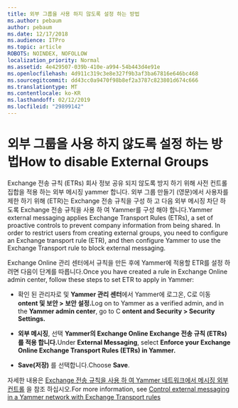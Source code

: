 ```yaml
---
title: 외부 그룹을 사용 하지 않도록 설정 하는 방법
ms.author: pebaum
author: pebaum
ms.date: 12/17/2018
ms.audience: ITPro
ms.topic: article
ROBOTS: NOINDEX, NOFOLLOW
localization_priority: Normal
ms.assetid: 4e429507-039b-410e-a994-54b443d4e91e
ms.openlocfilehash: 4d911c319c3e8e327f9b3af3ba67816e646bc468
ms.sourcegitcommit: dd43cc0a9470f98b8ef2a3787c823801d674c666
ms.translationtype: MT
ms.contentlocale: ko-KR
ms.lasthandoff: 02/12/2019
ms.locfileid: "29899142"
---
```

# <a name="how-to-disable-external-groups"></a><span data-ttu-id="4ae34-102">외부 그룹을 사용 하지 않도록 설정 하는 방법</span><span class="sxs-lookup"><span data-stu-id="4ae34-102">How to disable External Groups</span></span>

<span data-ttu-id="4ae34-p101">Exchange 전송 규칙 (ETRs) 회사 정보 공유 되지 않도록 방지 하기 위해 사전 컨트롤 집합을 적용 하는 외부 메시징 yammer 합니다. 외부 그룹 만들기 (영문)에서 사용자를 제한 하기 위해 (ETR)는 Exchange 전송 규칙을 구성 하 고 다음 외부 메시징 차단 하도록 Exchange 전송 규칙을 사용 하 여 Yammer를 구성 해야 합니다.</span><span class="sxs-lookup"><span data-stu-id="4ae34-p101">Yammer external messaging applies Exchange Transport Rules (ETRs), a set of proactive controls to prevent company information from being shared. In order to restrict users from creating external groups, you need to configure an Exchange transport rule (ETR), and then configure Yammer to use the Exchange Transport rule to block external messaging.</span></span> 
  
<span data-ttu-id="4ae34-105">Exchange Online 관리 센터에서 규칙을 만든 후에 Yammer에 적용할 ETR를 설정 하려면 다음이 단계를 따릅니다.</span><span class="sxs-lookup"><span data-stu-id="4ae34-105">Once you have created a rule in Exchange Online admin center, follow these steps to set ETR to apply in Yammer:</span></span>
  
- <span data-ttu-id="4ae34-106">확인 된 관리자로 및 **Yammer 관리 센터**에서 Yammer에 로그온, C로 이동 **ontent 및 보안 \> 보안 설정.**</span><span class="sxs-lookup"><span data-stu-id="4ae34-106">Log on to Yammer as a verified admin, and in the **Yammer admin center**, go to C **ontent and Security \> Security Settings.**</span></span>
    
- <span data-ttu-id="4ae34-107">**외부 메시징**, 선택 **Yammer의 Exchange Online Exchange 전송 규칙 (ETRs)를 적용 합니다.**</span><span class="sxs-lookup"><span data-stu-id="4ae34-107">Under **External Messaging**, select **Enforce your Exchange Online Exchange Transport Rules (ETRs) in Yammer.**</span></span>
    
- <span data-ttu-id="4ae34-108">**Save(저장)** 를 선택합니다.</span><span class="sxs-lookup"><span data-stu-id="4ae34-108">Choose **Save**.</span></span> 
    
<span data-ttu-id="4ae34-109">자세한 내용은 [Exchange 전송 규칙을 사용 하 여 Yammer 네트워크에서 메시징 외부 컨트롤](https://support.office.com/article/Control-external-messaging-in-a-Yammer-network-with-Exchange-Transport-Rules-f8fd6403-c8f3-4307-9230-65304d6000d9) 을 참조 하십시오.</span><span class="sxs-lookup"><span data-stu-id="4ae34-109">For more information, see [Control external messaging in a Yammer network with Exchange Transport rules](https://support.office.com/article/Control-external-messaging-in-a-Yammer-network-with-Exchange-Transport-Rules-f8fd6403-c8f3-4307-9230-65304d6000d9)</span></span>
  

